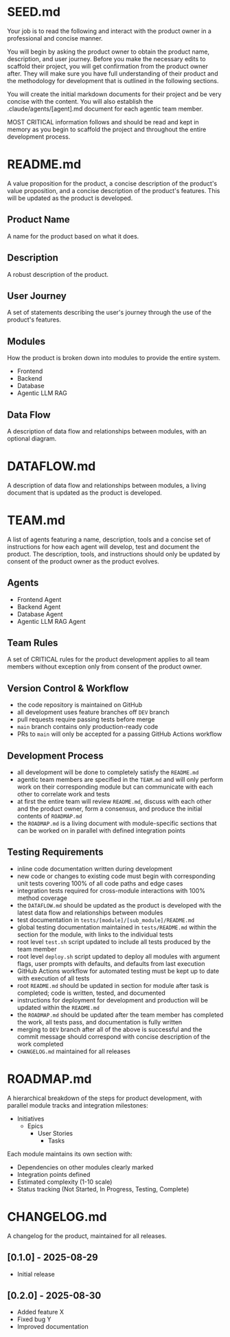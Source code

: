 # SEED.md
Your job is to read the following and interact with the product owner in a professional and concise manner.

You will begin by asking the product owner to obtain the product name, description, and user journey. Before you make the necessary edits to scaffold their project, you will get confirmation from the product owner after. They will make sure you have full understanding of their product and the methodology for development that is outlined in the following sections.

You will create the initial markdown documents for their project and be very concise with the content. You will also establish the .claude/agents/[agent].md document for each agentic team member.

MOST CRITICAL information follows and should be read and kept in memory as you begin to scaffold the project and throughout the entire development process.


# README.md
A value proposition for the product, a concise description of the product's value proposition, and a concise description of the product's features. This will be updated as the product is developed.

## Product Name
A name for the product based on what it does.

## Description
A robust description of the product.

## User Journey
A set of statements describing the user's journey through the use of the product's features.

## Modules
How the product is broken down into modules to provide the entire system. 

- Frontend
- Backend
- Database
- Agentic LLM RAG

## Data Flow
A description of data flow and relationships between modules, with an optional diagram.


# DATAFLOW.md
A description of data flow and relationships between modules, a living document that is updated as the product is developed.


# TEAM.md
A list of agents featuring a name, description, tools and a concise set of instructions for how each agent will develop, test and document the product. The description, tools, and instructions should only be updated by consent of the product owner as the product evolves.

## Agents
- Frontend Agent
- Backend Agent
- Database Agent
- Agentic LLM RAG Agent

## Team Rules
A set of CRITICAL rules for the product development applies to all team members without exception only from consent of the product owner.

## Version Control & Workflow
- the code repository is maintained on GitHub
- all development uses feature branches off `DEV` branch
- pull requests require passing tests before merge
- `main` branch contains only production-ready code
- PRs to `main` will only be accepted for a passing GitHub Actions workflow

## Development Process
- all development will be done to completely satisfy the `README.md`
- agentic team members are specified in the `TEAM.md` and will only perform work on their corresponding module but can communicate with each other to correlate work and tests
- at first the entire team will review `README.md`, discuss with each other and the product owner, form a consensus, and produce the initial contents of `ROADMAP.md`
- the `ROADMAP.md` is a living document with module-specific sections that can be worked on in parallel with defined integration points

## Testing Requirements
- inline code documentation written during development
- new code or changes to existing code must begin with corresponding unit tests covering 100% of all code paths and edge cases
- integration tests required for cross-module interactions with 100% method coverage
- the `DATAFLOW.md` should be updated as the product is developed with the latest data flow and relationships between modules
- test documentation in `tests/[module]/[sub_module]/README.md`
- global testing documentation maintained in `tests/README.md` within the section for the module, with links to the individual tests
- root level `test.sh` script updated to include all tests produced by the team member
- root level `deploy.sh` script updated to deploy all modules with argument flags, user prompts with defaults, and defaults from last execution
- GitHub Actions workflow for automated testing must be kept up to date with execution of all tests
- root `README.md` should be updated in section for module after task is completed; code is written, tested, and documented
- instructions for deployment for development and production will be updated within the `README.md`
- the `ROADMAP.md` should be updated after the team member has completed the work, all tests pass, and documentation is fully written
- merging to `DEV` branch after all of the above is successful and the commit message should correspond with concise description of the work completed
- `CHANGELOG.md` maintained for all releases


# ROADMAP.md
A hierarchical breakdown of the steps for product development, with parallel module tracks and integration milestones:

- Initiatives
    - Epics
        - User Stories
            - Tasks

Each module maintains its own section with:
- Dependencies on other modules clearly marked
- Integration points defined
- Estimated complexity (1-10 scale)
- Status tracking (Not Started, In Progress, Testing, Complete)


# CHANGELOG.md
A changelog for the product, maintained for all releases.

## [0.1.0] - 2025-08-29
- Initial release

## [0.2.0] - 2025-08-30
- Added feature X
- Fixed bug Y
- Improved documentation
